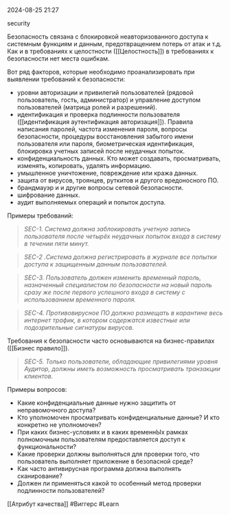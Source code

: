  2024-08-25 21:27

security

Безопасность связана с блокировкой неавторизованного доступа к системным функциям и данным, предотвращением потерь от атак и т.д.
Как и в требованиях к целостности ([[Целостность]]) в требованиях к безопасности нет места ошибкам.

Вот ряд факторов, которые необходимо проанализировать при выявлении требований к безопасности:
- уровни авторизации и привилегий пользователей (рядовой пользователь, гость, администратор) и управление доступом пользователей (матрица ролей и разрешений).
- идентификация и проверка подлинности пользователя ([[идентификация аутентификация авторизация]]). Правила написания паролей, частота изменения пароля, вопросы безопасности, процедуры восстановления забытого имени пользователя или пароля, биометрическая идентификация, блокировка учетных записей после неудачных попыток.
- конфиденциальность данных. Кто может создавать, просматривать, изменять, копировать, удалять информацию.
- умышленное уничтожение, повреждение или кража данных.
- защита от вирусов, троянцев, руткитов и другого вредоносного ПО.
- брандмауэр и и другие вопросы сетевой безопасности.
- шифрование данных.
- аудит выполняемых операций и попыток доступа.

Примеры требований:

>*SEC-1. Система должна заблокировать учетную запись пользователя после четырёх неудачных попыток входа в систему в течении пяти минут.*

>*SEC-2 .Система должна регистрировать в журнале все попытки доступа к защищенным данным пользователей.*

>*SEC-3. Пользователь должен изменить временный пароль, назначенный специалистом по безопасности на новый пароль сразу же после первого успешного входа в систему с использованием временного пароля.*

>*SEC-4. Противовирусное ПО должно размещать в карантине весь интернет трафик, в котором содержатся известные или подозрительные сигнатуры вирусов.*


Требования к безопасности часто основываются на бизнес-правилах ([[Бизнес правило]]).

>*SEC-5. Только пользователи, обладающие привилегиями уровня Аудитор, должны иметь возможность просматривать транзакции клиентов.*

Примеры вопросов:
- Какие конфиденциальные данные нужно защитить от неправомочного доступа?
- Кто уполномочен просматривать конфиденциальные данные? И кто конкретно не уполномочен?
- При каких бизнес-условиях и в каких временнЫх рамках полномочным пользователям предоставляется доступ к функциональности?
- Какие проверки должны выполняться для проверки того, что пользователь выполняет приложение в безопасной среде?
- Как часто антивирусная программа должна выполнять сканирование?
- Должен ли применяться какой то особенный метод проверки подлинности пользователей?

[[Атрибут качества]]
#Виггерс 
#Learn